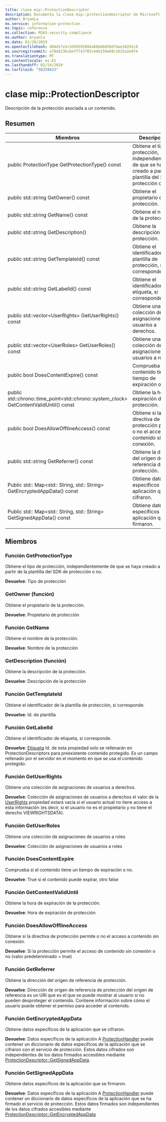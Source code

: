 ```yaml
---
title: clase mip::ProtectionDescriptor
description: Documenta la clase mip::protectiondescriptor de Microsoft Information Protection (MIP) SDK.
author: BryanLa
ms.service: information-protection
ms.topic: reference
ms.collection: M365-security-compliance
ms.author: bryanla
ms.date: 01/28/2019
ms.openlocfilehash: d04d1fe3c3d59592084a60b68d50d74ae10291c0
ms.sourcegitcommit: a78d4236cbeff743703c44b150e69c1625a2e9f4
ms.translationtype: MT
ms.contentlocale: es-ES
ms.lasthandoff: 02/14/2019
ms.locfileid: "56259633"
---
```

# <a name="class-mipprotectiondescriptor"></a>clase mip::ProtectionDescriptor 
Descripción de la protección asociada a un contenido.
  
## <a name="summary"></a>Resumen
 Miembros                        | Descripciones                                
--------------------------------|---------------------------------------------
public ProtectionType GetProtectionType() const  |  Obtiene el tipo de protección, independientemente de que se haya creado a partir de la plantilla del SDK de protección o no.
public std::string GetOwner() const  |  Obtiene el propietario de la protección.
public std::string GetName() const  |  Obtiene el nombre de la protección.
public std::string GetDescription()  |  Obtiene la descripción de la protección.
public std::string GetTemplateId() const  |  Obtiene el identificador de la plantilla de protección, si corresponde.
public std::string GetLabelId() const  |  Obtiene el identificador de etiqueta, si corresponde.
public std::vector\<UserRights\> GetUserRights() const  |  Obtiene una colección de asignaciones de usuarios a derechos.
public std::vector\<UserRoles\> GetUserRoles() const  |  Obtiene una colección de asignaciones de usuarios a roles
public bool DoesContentExpire() const  |  Comprueba si el contenido tiene un tiempo de expiración o no.
public std::chrono::time_point\<std::chrono::system_clock\> GetContentValidUntil() const  |  Obtiene la hora de expiración de la protección.
public bool DoesAllowOfflineAccess() const  |  Obtiene si la directiva de protección permite o no el acceso a contenido sin conexión.
public std::string GetReferrer() const  |  Obtiene la dirección del origen de referencia de protección.
Public std:: Map\<std:: String, std:: String\> GetEncryptedAppData() const  |  Obtiene datos específicos de la aplicación que se cifraron.
Public std:: Map\<std:: String, std:: String\> GetSignedAppData() const  |  Obtiene datos específicos de la aplicación que se firmaron.
  
## <a name="members"></a>Miembros
  
### <a name="getprotectiontype-function"></a>Función GetProtectionType
Obtiene el tipo de protección, independientemente de que se haya creado a partir de la plantilla del SDK de protección o no.

  
**Devuelve**: Tipo de protección
  
### <a name="getowner-function"></a>GetOwner (función)
Obtiene el propietario de la protección.

  
**Devuelve**: Propietario de protección
  
### <a name="getname-function"></a>Función GetName
Obtiene el nombre de la protección.

  
**Devuelve**: Nombre de la protección
  
### <a name="getdescription-function"></a>GetDescription (función)
Obtiene la descripción de la protección.

  
**Devuelve**: Descripción de la protección
  
### <a name="gettemplateid-function"></a>Función GetTemplateId
Obtiene el identificador de la plantilla de protección, si corresponde.

  
**Devuelve**: Id. de plantilla
  
### <a name="getlabelid-function"></a>Función GetLabelId
Obtiene el identificador de etiqueta, si corresponde.

  
**Devuelve**: [Etiqueta](class_mip_label.md) Id. de esta propiedad solo se rellenarán en ProtectionDescriptors para preexistente contenido protegido. Es un campo rellenado por el servidor en el momento en que se usa el contenido protegido.
  
### <a name="getuserrights-function"></a>Función GetUserRights
Obtiene una colección de asignaciones de usuarios a derechos.

  
**Devuelve**: Colección de asignaciones de usuarios a derechos el valor de la [UserRights](class_mip_userrights.md) propiedad estará vacía si el usuario actual no tiene acceso a esta información (es decir, si el usuario no es el propietario y no tiene el derecho VIEWRIGHTSDATA).
  
### <a name="getuserroles-function"></a>Función GetUserRoles
Obtiene una colección de asignaciones de usuarios a roles

  
**Devuelve**: Colección de asignaciones de usuarios a roles
  
### <a name="doescontentexpire-function"></a>Función DoesContentExpire
Comprueba si el contenido tiene un tiempo de expiración o no.

  
**Devuelve**: True si el contenido puede expirar, otro false
  
### <a name="getcontentvaliduntil-function"></a>Función GetContentValidUntil
Obtiene la hora de expiración de la protección.

  
**Devuelve**: Hora de expiración de protección
  
### <a name="doesallowofflineaccess-function"></a>Función DoesAllowOfflineAccess
Obtiene si la directiva de protección permite o no el acceso a contenido sin conexión.

  
**Devuelve**: Si la protección permite el acceso de contenido sin conexión o no (valor predeterminado = true)
  
### <a name="getreferrer-function"></a>Función GetReferrer
Obtiene la dirección del origen de referencia de protección.

  
**Devuelve**: Dirección de origen de referencia de protección del origen de referencia es un URI que es el que se puede mostrar al usuario si no pueden desproteger el contenido. Contiene información sobre cómo el usuario puede obtener el permiso para acceder al contenido.
  
### <a name="getencryptedappdata-function"></a>Función GetEncryptedAppData
Obtiene datos específicos de la aplicación que se cifraron.

  
**Devuelve**: Datos específicos de la aplicación A [ProtectionHandler](class_mip_protectionhandler.md) puede contener un diccionario de datos específicos de la aplicación que se cifraron con el servicio de protección. Estos datos cifrados son independientes de los datos firmados accesibles mediante [ProtectionDescriptor::GetSignedAppData](class_mip_protectiondescriptor.md#getappsigneddata-function).
  
### <a name="getsignedappdata-function"></a>Función GetSignedAppData
Obtiene datos específicos de la aplicación que se firmaron.

  
**Devuelve**: Datos específicos de la aplicación A [ProtectionHandler](class_mip_protectionhandler.md) puede contener un diccionario de datos específicos de la aplicación que se ha firmado el servicio de protección. Estos datos firmados son independientes de los datos cifrados accesibles mediante [ProtectionDescriptor::GetEncryptedAppData](class_mip_protectiondescriptor.md#getencryptedappdata-function)
